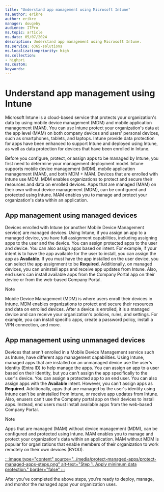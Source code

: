 ```yaml
---
title: "Understand app management using Microsoft Intune"
ms.author: erikre
author: erikre
manager: dougeby
audience: ITPro
ms.topic: article
ms.date: 05/07/2024
description: Understand app management using Microsoft Intune.
ms.service: o365-solutions
ms.localizationpriority: high
ms.collection:
- highpri
ms.custom:
keywords:
---
```


# Understand app management using Intune

Microsoft Intune is a cloud-based service that protects your organization's data by using mobile device management (MDM) and mobile application management (MAM). You can use Intune protect your organization's data at the app level (MAM) on both company devices and users' personal devices, such as smartphones, tablets, and laptops. Intune provide data protection for apps have been enhanced to support Intune and deployed using Intune, as well as data protection for devices that have been enrolled in Intune.

Before you configure, protect, or assign apps to be managed by Intune, you first need to determine your management deployment model. Intune supports mobile device management (MDM), mobile application management (MAM), and both MDM + MAM. Devices that are enrolled with Intune use MDM. MDM enables organizations to protect and secure their resources and data on enrolled devices. Apps that are managed (MAM) on their own without device management (MDM), can be configured and protected using Intune. MAM enables you to manage and protect your organization's data within an application.

## App management using managed devices

Devices enrolled with Intune (or another Mobile Device Management service) are managed devices. Using Intune, if you assign an app to a managed device, you have full assignment capabilities, including assigning apps to the user and the device. You can assign protected apps to the user and device. You can also assign apps based on intent. For example, if your intent is to have the app available for the user to install, you can assign the app as **Available**. If you must have the app installed on the user device, you can select the app assignment to be **Required**. Additionally, on managed devices, you can uninstall apps and receive app updates from Intune. Also, end users can install available apps from the Company Portal app on their device or from the web-based Company Portal.

> [!NOTE]
> Mobile Device Management (MDM) is where users enroll their devices in Intune. MDM enables organizations to protect and secure their resources and data on enrolled devices. After a device is enrolled, it is a managed device and can receive your organization's  policies, rules, and settings. For example, you can install specific apps, create a password policy, install a VPN connection, and more.

## App management using unmanaged devices

Devices that aren't enrolled in a Mobile Device Management service such as Intune, have different app management capabilities. Using Intune, managed apps that are installed on an unmanaged device use the user's identity (Entra ID) to help manage the apps. You can assign an app to a user based on their identity, but you can't assign the app specifically to the user's device. You can assign a protected app to an end user. You can also assign apps with the **Available** intent. However, you can't assign apps as **Required**. Additionally, apps that are managed by the user's identity using Intune can't be uninstalled from Intune, or receive app updates from Intune. Also, enusers can't use the Company portal app on their devices to install apps. Instead, end users must install available apps from the web-based Company Portal.

> [!NOTE]
> Apps that are managed (MAM) without device management (MDM), can be configured and protected using Intune. MAM enables you to manage and protect your organization's data within an application. MAM without MDM is popular for organizations that enable members of their organization to work remotely on their own devices (BYOD).

[:::image type="content" source="../media/protect-managed-apps/protect-managed-apps-steps.png" alt-text="Step 1. Apply minimum data protection." border="false" :::](apps-protect-step-1.md)

After you've completed the above steps, you're ready to deploy, manage, and monitor the managed apps your organization uses.

